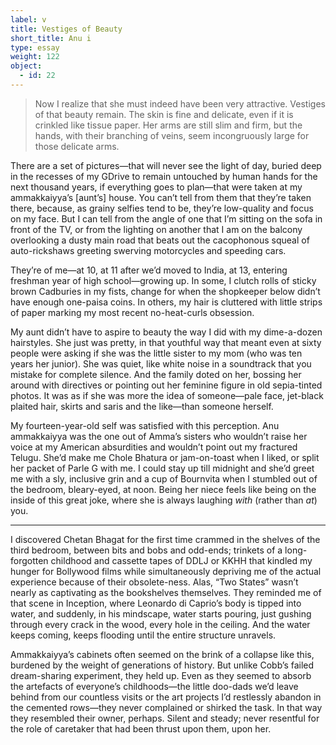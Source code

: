 ```yaml
---
label: v
title: Vestiges of Beauty
short_title: Anu i
type: essay
weight: 122
object:
  - id: 22
---
```


> Now I realize that she must indeed have been very attractive. Vestiges of that beauty remain. The skin is fine and delicate, even if it is crinkled like tissue paper. Her arms are still slim and firm, but the hands, with their branching of veins, seem incongruously large for those delicate arms.

There are a set of pictures—that will never see the light of day, buried deep in the recesses of my GDrive to remain untouched by human hands for the next thousand years, if everything goes to plan—that were taken at my ammakkaiyya’s [aunt’s] house. You can’t tell from them that they’re taken there, because, as grainy selfies tend to be, they’re low-quality and focus on my face. But I can tell from the angle of one that I’m sitting on the sofa in front of the TV, or from the lighting on another that I am on the balcony overlooking a dusty main road that beats out the cacophonous squeal of auto-rickshaws greeting swerving motorcycles and speeding cars.

They’re of me—at 10, at 11 after we’d moved to India, at 13, entering freshman year of high school—growing up. In some, I clutch rolls of sticky brown Cadburies in my fists, change for when the shopkeeper below didn’t have enough one-paisa coins. In others, my hair is cluttered with little strips of paper marking my most recent no-heat-curls obsession.

My aunt didn’t have to aspire to beauty the way I did with my dime-a-dozen hairstyles. She just was pretty, in that youthful way that meant even at sixty people were asking if she was the little sister to my mom (who was ten years her junior). She was quiet, like white noise in a soundtrack that you mistake for complete silence. And the family doted on her, bossing her around with directives or pointing out her feminine figure in old sepia-tinted photos. It was as if she was more the idea of someone—pale face, jet-black plaited hair, skirts and saris and the like—than someone herself.

My fourteen-year-old self was satisfied with this perception. Anu ammakkaiyya was the one out of Amma’s sisters who wouldn’t raise her voice at my American absurdities and wouldn’t point out my fractured Telugu. She’d make me Chole Bhatura or jam-on-toast when I liked, or split her packet of Parle G with me. I could stay up till midnight and she’d greet me with a sly, inclusive grin and a cup of Bournvita when I stumbled out of the bedroom, bleary-eyed, at noon. Being her niece feels like being on the inside of this great joke, where she is always laughing *with* (rather than *at*) you.

***

I discovered Chetan Bhagat for the first time crammed in the shelves of the third bedroom, between bits and bobs and odd-ends; trinkets of a long-forgotten childhood and cassette tapes of DDLJ or KKHH that kindled my hunger for Bollywood films while simultaneously depriving me of the actual experience because of their obsolete-ness. Alas, “Two States” wasn’t nearly as captivating as the bookshelves themselves. They reminded me of that scene in Inception, where Leonardo di Caprio’s body is tipped into water, and suddenly, in his mindscape, water starts pouring, just gushing through every crack in the wood, every hole in the ceiling. And the water keeps coming, keeps flooding until the entire structure unravels.

Ammakkaiyya’s cabinets often seemed on the brink of a collapse like this, burdened by the weight of generations of history. But unlike Cobb’s failed dream-sharing experiment, they held up. Even as they seemed to absorb the artefacts of everyone’s childhoods—the little doo-dads we’d leave behind from our countless visits or the art projects I’d restlessly abandon in the cemented rows—they never complained or shirked the task. In that way they resembled their owner, perhaps. Silent and steady; never resentful for the role of caretaker that had been thrust upon them, upon her.
